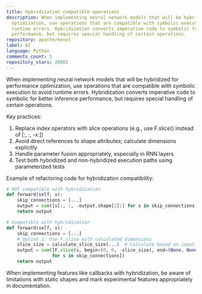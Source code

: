 ```yaml
---
title: Hybridization compatible operations
description: When implementing neural network models that will be hybridized for performance
  optimization, use operations that are compatible with symbolic execution to avoid
  runtime errors. Hybridization converts imperative code to symbolic for better inference
  performance, but requires special handling of certain operations.
repository: apache/mxnet
label: AI
language: Python
comments_count: 5
repository_stars: 20801
---
```


When implementing neural network models that will be hybridized for performance optimization, use operations that are compatible with symbolic execution to avoid runtime errors. Hybridization converts imperative code to symbolic for better inference performance, but requires special handling of certain operations.

Key practices:
1. Replace index operators with slice operations (e.g., use F.slice() instead of [:, :, -x:])
2. Avoid direct references to shape attributes; calculate dimensions explicitly
3. Handle parameter fusion appropriately, especially in RNN layers
4. Test both hybridized and non-hybridized execution paths using parameterized tests

Example of refactoring code for hybridization compatibility:

```python
# NOT compatible with hybridization
def forward(self, x):
    skip_connections = [...]
    output = sum([s[:, :, -output.shape[2]:] for s in skip_connections])
    return output

# Compatible with hybridization
def forward(self, x):
    skip_connections = [...]
    # Option 1: Use F.slice with calculated dimensions
    slice_size = calculate_slice_size(...)  # Calculate based on input size and model params
    output = sum([F.slice(s, begin=(0, 0, -slice_size), end=(None, None, None)) 
                 for s in skip_connections])
    return output
```

When implementing features like callbacks with hybridization, be aware of limitations with static shapes and mark experimental features appropriately in documentation.
